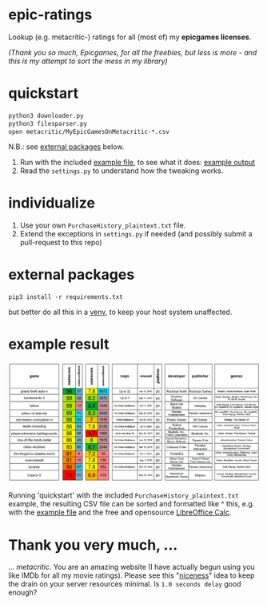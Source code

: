 # epic-ratings
Lookup (e.g. metacritic-) ratings for all (most of) my **epicgames licenses**. 

*(Thank you so much, Epicgames, for all the freebies, but less is more - and this is my attempt to sort the mess in my library)*

# quickstart

    python3 downloader.py
    python3 filesparser.py
    open metacritic/MyEpicGamesOnMetacritic-*.csv

N.B.: see [external packages](#external-packages) below.

1. Run with the included [example file](PurchaseHistory_plaintext.txt), to see what it does: [example output](output/output.txt)
1. Read the `settings.py` to understand how the tweaking works.

# individualize
1. Use your own `PurchaseHistory_plaintext.txt` file.
1. Extend the exceptions in `settings.py` if needed (and possibly submit a pull-request to this repo)

# external packages

    pip3 install -r requirements.txt

but better do all this in a [venv](https://packaging.python.org/en/latest/guides/installing-using-pip-and-virtual-environments/#installing-virtualenv), to keep your host system unaffected.

# example result

![output/metacritic-example-table.png](output/metacritic-example-table.png)

Running 'quickstart' with the included `PurchaseHistory_plaintext.txt` example, the resulting CSV file can be sorted and formatted like ^ this, e.g. with the [example file](output/MyEpicGamesOnMetacritic.ods) and the free and opensource [LibreOffice Calc](https://www.libreoffice.org/discover/calc/). 

# Thank you very much, ...
... *metacritic*. You are an amazing website (I have actually begun using you like IMDb for all my movie ratings). Please see this "[niceness](https://github.com/drandreaskrueger/epic-ratings/blob/e18431b3446f723b48d08e48c3d1ce0f52129ce5/settings.py#L109-L114)" idea to keep the drain on your server resources minimal. Is `1.0 seconds delay` good enough?